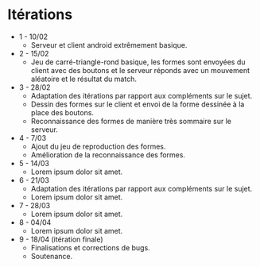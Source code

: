 # Itérations

* 1 - 10/02
  * Serveur et client android extrêmement basique.
* 2 - 15/02
  * Jeu de carré-triangle-rond basique, les formes sont envoyées du client avec des boutons et le serveur réponds avec un mouvement aléatoire et le résultat du match.
* 3 - 28/02
  * Adaptation des itérations par rapport aux compléments sur le sujet.
  * Dessin des formes sur le client et envoi de la forme dessinée à la place des boutons.
  * Reconnaissance des formes de manière très sommaire sur le serveur.
* 4 - 7/03
  * Ajout du jeu de reproduction des formes.
  * Amélioration de la reconnaissance des formes.
* 5 - 14/03
  * Lorem ipsum dolor sit amet.
* 6 - 21/03
  * Adaptation des itérations par rapport aux compléments sur le sujet.
  * Lorem ipsum dolor sit amet.
* 7 - 28/03
  * Lorem ipsum dolor sit amet.
* 8 - 04/04
  * Lorem ipsum dolor sit amet.
* 9 - 18/04 (itération finale)
  * Finalisations et corrections de bugs.
  * Soutenance.
